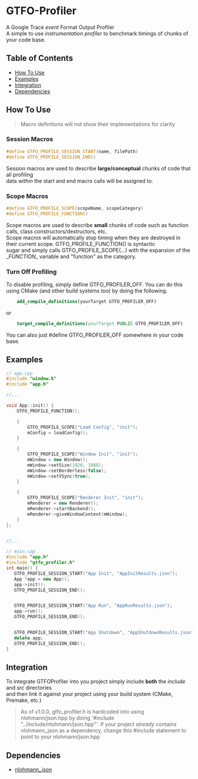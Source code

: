 # GTFO-Profiler

A Google Trace _event_ Format Output Profiler <br>
A simple to use _instrumentation profiler_ to benchmark timings of chunks of your code base.

## Table of Contents

- [How To Use](#how-to-use)
- [Examples](#examples)
- [Integration](#integration)
- [Dependencies](#dependencies)

## How To Use

> Macro definitions will not show their implementations for clarity

### Session Macros

```C++
#define GTFO_PROFILE_SESSION_START(name, filePath)
#define GTFO_PROFILE_SESSION_END()
```

Session macros are used to describe **large/conceptual** chunks of code that all profiling <br>
data _within_ the start and end macro calls will be assigned to.

### Scope Macros

```C++
#define GTFO_PROFILE_SCOPE(scopeName, scopeCategory)
#define GTFO_PROFILE_FUNCTION()
```

Scope macros are used to describe **small** chunks of code such as function calls, class constructors/destructors, etc. <br> 
Scope macros will automatically stop timing when they are destroyed in their current scope. GTFO_PROFILE_FUNCTION() is syntactic <br>
sugar and simply calls GTFO_PROFILE_SCOPE(...) with the expansion of the \__FUNCTION__ variable and "function" as the category. 

### Turn Off Profiling

To disable profiling, simply define GTFO_PROFILER_OFF. You can do this using CMake (and other build systems too) by doing the following.

```cmake
    add_compile_definitions(yourTarget GTFO_PROFILER_OFF)
```

or

```cmake
    target_compile_definitions(yourTarget PUBLIC GTFO_PROFILER_OFF)
```

You can also just #define GTFO_PROFILER_OFF somewhere in your code base.

## Examples

```C++
// app.cpp
#include "window.h"
#include "app.h"

//...

void App::init() {
    GTFO_PROFILE_FUNCTION();

    {
        GTFO_PROFILE_SCOPE("Load Config", "init");
        mConfig = loadConfig();
    }

    {
        GTFO_PROFILE_SCOPE("Window Init", "init");
        mWindow = new Window();
        mWindow->setSize(1920, 1080);
        mWindow->setBorderless(false);
        mWindow->setVSync(true);
    }

    {
        GTFO_PROFILE_SCOPE("Renderer Init", "init");
        mRenderer = new Renderer();
        mRenderer->startBackend();
        mRenderer->giveWindowContext(mWindow);
    }
};


//...

// main.cpp
#include "app.h"
#include "gtfo_profiler.h"
int main() {
   GTFO_PROFILE_SESSION_START("App Init", "AppInitResults.json"); 
   App *app = new App();
   app->init();
   GTFO_PROFILE_SESSION_END(); 


   GTFO_PROFILE_SESSION_START("App Run", "AppRunResults.json"); 
   app->run(); 
   GTFO_PROFILE_SESSION_END(); 


   GTFO_PROFILE_SESSION_START("App Shutdown", "AppShutdownResults.json"); 
   delete app;
   GTFO_PROFILE_SESSION_END(); 
}
```

## Integration

To integrate GTFOProfiler into you project simply include **both** the _include_ and _src_ directories <br>
and then link it against your project using your build system (CMake, Premake, etc.)
> As of v1.0.0, gtfo_profiler.h is hardcoded into using nlohmann/json.hpp by doing '#include "../include/nlohmann/json.hpp"'.
> If your project _already_ contains nlohmann_json as a dependency, change this #include statement to point to your nlohmann/json.hpp

## Dependencies

- [nlohmann_json](https://github.com/nlohmann/json)
